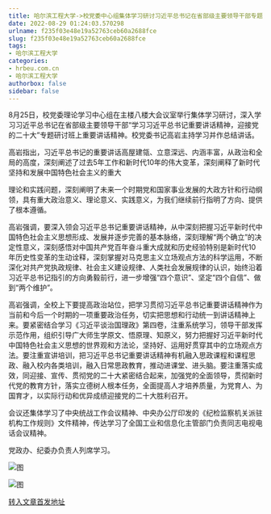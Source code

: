 ```yaml
---
title: 哈尔滨工程大学->校党委中心组集体学习研讨习近平总书记在省部级主要领导干部专题研讨班上的重要讲话精神 | hrbeu.com.cn
date: 2022-08-29 01:24:03.570298
urlname: f235f03e48e19a52763ceb60a2688fce
slug: f235f03e48e19a52763ceb60a2688fce
tags: 
- 哈尔滨工程大学
categories:
- hrbeu.com.cn
- 哈尔滨工程大学
authorbox: false
sidebar: false
---
```

8月25日，校党委理论学习中心组在主楼八楼大会议室举行集体学习研讨，深入学习习近平总书记在省部级主要领导干部“学习习近平总书记重要讲话精神，迎接党的二十大”专题研讨班上重要讲话精神。校党委书记高岩主持学习并作总结讲话。

高岩指出，习近平总书记的重要讲话高屋建瓴、立意深远、内涵丰富，从政治和全局的高度，深刻阐述了过去5年工作和新时代10年的伟大变革，深刻阐释了新时代坚持和发展中国特色社会主义的重大
<!--more-->
理论和实践问题，深刻阐明了未来一个时期党和国家事业发展的大政方针和行动纲领，具有重大政治意义、理论意义、实践意义，为我们继续前行指明了方向、提供了根本遵循。

高岩强调，要深入领会习近平总书记重要讲话精神，从中深刻把握习近平新时代中国特色社会主义思想形成、发展并逐步完善的基本脉络，深刻理解“两个确立”的决定性意义，深刻感悟对中国共产党百年奋斗重大成就和历史经验特别是新时代10年历史性变革的生动诠释，深刻掌握对马克思主义立场观点方法的科学运用，不断深化对共产党执政规律、社会主义建设规律、人类社会发展规律的认识，始终沿着习近平总书记指引的方向勇毅前行，进一步增强“四个意识”、坚定“四个自信”、做到“两个维护”。

高岩强调，全校上下要提高政治站位，把学习贯彻习近平总书记重要讲话精神作为当前和今后一个时期的一项重要政治任务，切实把思想和行动统一到讲话精神上来。要紧密结合学习《习近平谈治国理政》第四卷，注重系统学习，领导干部发挥示范作用，组织引导广大师生学原文、悟原理、知原义，努力把握好习近平新时代中国特色社会主义思想的世界观和方法论，坚持好、运用好贯穿其中的立场观点方法。要注重宣讲培训，把习近平总书记重要讲话精神有机融入思政课程和课程思政、融入校内各类培训，融入日常思政教育，推动进课堂、进头脑。要注重落实成效，同迎接、宣传、贯彻党的二十大紧密结合起来，加强党的全面领导，贯彻新时代党的教育方针，落实立德树人根本任务，全面提高人才培养质量，为党育人、为国育才，以实际行动和优异成绩迎接党的二十大胜利召开。

会议还集体学习了中央统战工作会议精神、中央办公厅印发的《纪检监察机关派驻机构工作规则》文件精神，传达学习了全国工业和信息化主管部门负责同志电视电话会议精神。

党政办、纪委办负责人列席学习。

![图](http://gongxue.cn/__local/8/22/AA/EEC33B55483BF06A56DA1283E0A_65D0F3B7_10F60.jpg)

![图](http://gongxue.cn/__local/4/87/6B/FCF07F489A4CA427AA151333DF6_540BC472_16BB2.jpg)

[转入文章首发地址](http://gongxue.cn/info/1141/72583.htm)